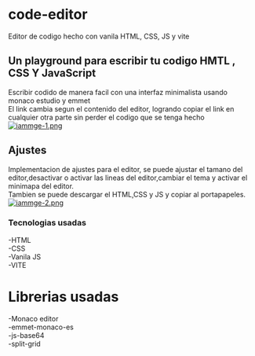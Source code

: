 # code-editor
Editor de codigo hecho con vanila HTML, CSS, JS y vite

## Un playground para escribir tu codigo HMTL , CSS Y JavaScript 
Escribir codido de manera facil con una interfaz minimalista usando monaco estudio y emmet  
El link cambia segun el contenido del editor, logrando copiar el link en cualquier otra parte sin perder el codigo que se tenga hecho 
[![iammge-1.png](https://i.postimg.cc/6q5WmwyN/iammge-1.png)](https://postimg.cc/TLFvKzVk)

## Ajustes
Implementacion de ajustes para el editor, se puede ajustar el tamano del editor,desactivar o activar las lineas 
del editor,cambiar el tema y activar el minimapa del editor.  
Tambien se puede descargar el HTML,CSS y JS y copiar al portapapeles.
[![iammge-2.png](https://i.postimg.cc/5yC3DHyh/iammge-2.png)](https://postimg.cc/Wqsgk1M8)

### Tecnologias usadas
-HTML  
-CSS  
-Vanila JS  
-VITE  

# Librerias usadas
-Monaco editor  
-emmet-monaco-es  
-js-base64  
-split-grid  
